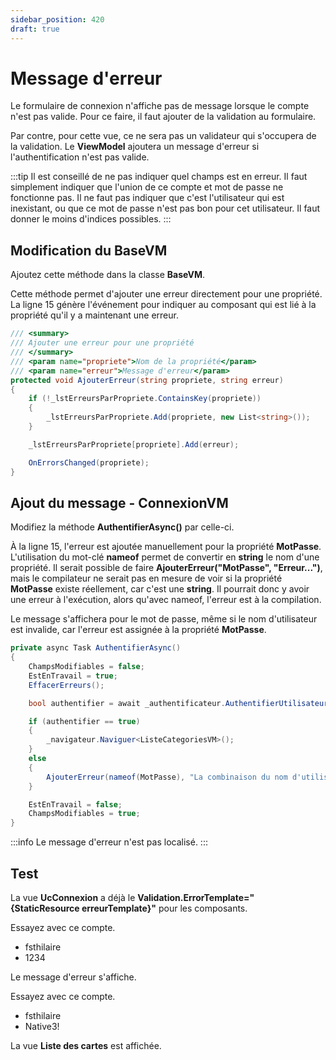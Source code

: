 ```yaml
---
sidebar_position: 420
draft: true
---
```



# Message d'erreur

Le formulaire de connexion n'affiche pas de message lorsque le compte n'est pas valide. Pour ce faire, il faut ajouter de la validation au formulaire.

Par contre, pour cette vue, ce ne sera pas un validateur qui s'occupera de la validation. Le **ViewModel** ajoutera un message d'erreur si l'authentification n'est pas valide.

:::tip
Il est conseillé de ne pas indiquer quel champs est en erreur. Il faut simplement indiquer que l'union de ce compte et mot de passe ne fonctionne pas. Il ne faut pas indiquer que c'est l'utilisateur qui est inexistant, ou que ce mot de passe n'est pas bon pour cet utilisateur. Il faut donner le moins d'indices possibles.
:::

## Modification du BaseVM

Ajoutez cette méthode dans la classe **BaseVM**.

Cette méthode permet d'ajouter une erreur directement pour une propriété. La ligne 15 génère l'événement pour indiquer au composant qui est lié à la propriété qu'il y a maintenant une erreur.

```csharp showLineNumbers
/// <summary>
/// Ajouter une erreur pour une propriété
/// </summary>
/// <param name="propriete">Nom de la propriété</param>
/// <param name="erreur">Message d'erreur</param>
protected void AjouterErreur(string propriete, string erreur)
{
    if (!_lstErreursParPropriete.ContainsKey(propriete))
    {
        _lstErreursParPropriete.Add(propriete, new List<string>());
    }

    _lstErreursParPropriete[propriete].Add(erreur);

    OnErrorsChanged(propriete);
}
```

## Ajout du message - ConnexionVM

Modifiez la méthode **AuthentifierAsync()** par celle-ci.

À la ligne 15, l'erreur est ajoutée manuellement pour la propriété **MotPasse**. L'utilisation du mot-clé **nameof** permet de convertir en **string** le nom d'une propriété. Il serait possible de faire **AjouterErreur("MotPasse", "Erreur...")**, mais le compilateur ne serait pas en mesure de voir si la propriété **MotPasse** existe réellement, car c'est une **string**. Il pourrait donc y avoir une erreur à l'exécution, alors qu'avec nameof, l'erreur est à la compilation. 

Le message s'affichera pour le mot de passe, même si le nom d'utilisateur est invalide, car l'erreur est assignée à la propriété **MotPasse**.


```csharp showLineNumbers
private async Task AuthentifierAsync()
{
    ChampsModifiables = false;
    EstEnTravail = true;
    EffacerErreurs();

    bool authentifier = await _authentificateur.AuthentifierUtilisateurAsync(NomUtilisateur, MotPasse);

    if (authentifier == true)
    {
        _navigateur.Naviguer<ListeCategoriesVM>();
    }
    else
    {
        AjouterErreur(nameof(MotPasse), "La combinaison du nom d'utilisateur et du mot de passe n'est pas valide.");
    }

    EstEnTravail = false;
    ChampsModifiables = true;
}
```

:::info
Le message d'erreur n'est pas localisé. 
:::

## Test

La vue **UcConnexion** a déjà le **Validation.ErrorTemplate="
\{StaticResource erreurTemplate}"** pour les composants.

Essayez avec ce compte.

- fsthilaire
- 1234

Le message d'erreur s'affiche.

Essayez avec ce compte.

- fsthilaire
- Native3!

La vue **Liste des cartes** est affichée.

